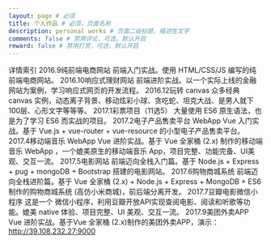 ```yaml
---
layout: page # 必须
title: 个人作品 # 必须，页面名称
description: personal works # 页面二级标题，描述性文字
comments: false # 禁用评论，可选，默认开启
reward: false # 禁用打赏，可选，默认开启
---
```


详情索引
2016.9纯前端电商网站
前端入门实战。使用 HTML/CSS/JS 编写的纯前端电商网站。
2016.10响应式理财网站
前端进阶实战。以一个实际上线的金融网站为案例，学习响应式网页的开发流程。
2016.12玩转 canvas
众多经典 canvas 实例，动态离子背景、移动炫彩小球、贪吃蛇、坦克大战、是男人就下100层、心形文字等等等。
2017.1彩票项目（11选5）
大量使用 ES6 原生语法，也是为了学习 ES6 而实战的项目。
2017.2电子产品售卖平台 WebApp
Vue 入门实战。基于 Vue.js + vue-router + vue-resource 的小型电子产品售卖平台。
2017.4移动端音乐 WebApp
Vue 进阶实战。基于 Vue 全家桶 (2.x) 制作的移动端音乐 WebApp ，一个媲美原生的移动端音乐 App，项目完整、功能完备、UI美观、交互一流。
2017.5电影网站
前端迈向全栈入门篇。基于 Node.js + Express + pug + mongoDB + Bootstrap 搭建的电影网站。
2017.6购物商城系统
前端迈向全栈进阶篇。基于 Vue 全家桶 (2.x) + Node.js + Express + MongoDB + ES6 制作的购物商城系统 (高仿小米商城)，前后端分离开发。
2017.7豆瓣电影微信小程序
这是一个 微信小程序，利用豆瓣开放API实现查阅电影、阅读和听歌等功能。媲美 native 体验、项目完整、UI 美观、交互一流。
2017.9美团外卖APP
Vue 进阶实战。基于Vue 全家桶 (2.x)制作的美团外卖APP，演示：http://39.108.232.27:9000
